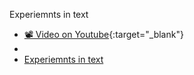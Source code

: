 Experiemnts in text

- [📽 Video on Youtube](https://www.youtube.com/watch?v=l88mAXGDyJU){:target="_blank"}
- 
-  [ Experiemnts in text
](https://jiegh.github.io/about/CurrentMeasurement/text.html)